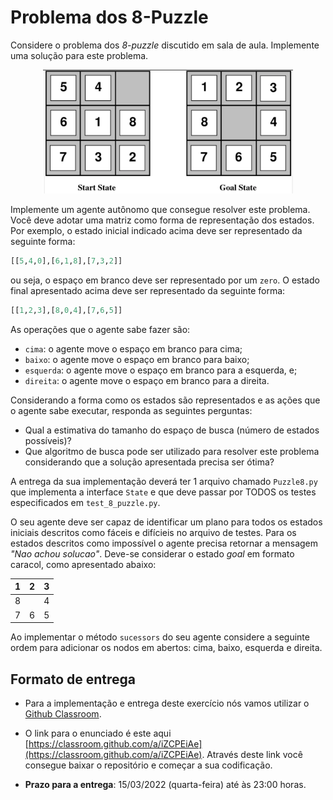 # Problema dos 8-Puzzle

Considere o problema dos *8-puzzle* discutido em sala de aula. Implemente uma solução para este problema. 

<p align="center">
<img src="../../referencias/03_algoritmos_busca/figuras/fig03-04.png" alt="Grafo" width="400"/>
</p>

Implemente um agente autônomo que consegue resolver este problema. Você deve adotar uma matriz como forma de representação dos estados. Por exemplo, o estado inicial indicado acima deve ser representado da seguinte forma: 

```python
[[5,4,0],[6,1,8],[7,3,2]]
```

ou seja, o espaço em branco deve ser representado por um `zero`. O estado final apresentado acima deve ser representado da seguinte forma: 

```python
[[1,2,3],[8,0,4],[7,6,5]]
```

As operações que o agente sabe fazer são: 

* `cima`: o agente move o espaço em branco para cima;
* `baixo`: o agente move o espaço em branco para baixo;
* `esquerda`: o agente move o espaço em branco para a esquerda, e;
* `direita`: o agente move o espaço em branco para a direita.

Considerando a forma como os estados são representados e as ações que o agente sabe executar, responda as seguintes perguntas: 

* Qual a estimativa do tamanho do espaço de busca (número de
    estados possíveis)?
* Que algoritmo de busca pode ser utilizado para resolver este problema considerando que a solução apresentada precisa ser ótima? 

A entrega da sua implementação deverá ter 1 arquivo chamado `Puzzle8.py` que implementa a interface `State` e que deve passar por TODOS os testes especificados em `test_8_puzzle.py`. 

O seu agente deve ser capaz de identificar um plano para todos os estados iniciais descritos como fáceis e difícieis no arquivo de testes. Para os estados descritos como impossível o agente precisa retornar a mensagem *"Nao achou solucao"*. Deve-se considerar o estado *goal* em formato caracol, como apresentado abaixo:

| 1 | 2 | 3 |
|:-:|:-:|:-:|
| 8 |   | 4 |
| 7 | 6 | 5 |

Ao implementar o método `sucessors` do seu agente considere a seguinte ordem para adicionar os nodos em abertos: cima, baixo, esquerda e direita. 

## Formato de entrega

* Para a implementação e entrega deste exercício nós vamos utilizar o [Github Classroom](https://classroom.github.com/a/iZCPEiAe). 

* O link para o enunciado é este aqui [https://classroom.github.com/a/iZCPEiAe](https://classroom.github.com/a/iZCPEiAe). Através deste link você consegue baixar o repositório e começar a sua codificação. 

* **Prazo para a entrega**: 15/03/2022 (quarta-feira) até às 23:00 horas.
